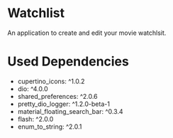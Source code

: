 # Watchlist
An application to create and edit your movie watchlsit.

# Used Dependencies
- cupertino_icons: ^1.0.2
- dio: ^4.0.0
- shared_preferences: ^2.0.6
- pretty_dio_logger: ^1.2.0-beta-1
- material_floating_search_bar: ^0.3.4
- flash: ^2.0.0
- enum_to_string: ^2.0.1
